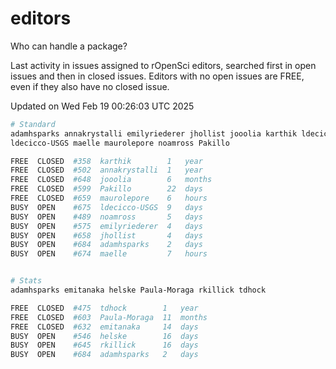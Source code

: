 # editors

Who can handle a package?

Last activity in issues assigned to rOpenSci editors, searched first in open
issues and then in closed issues. Editors with no open issues are FREE, even if
they also have no closed issue.


Updated on Wed Feb 19 00:26:03 UTC 2025

```bash
# Standard
adamhsparks annakrystalli emilyriederer jhollist jooolia karthik ldecicco
ldecicco-USGS maelle maurolepore noamross Pakillo

FREE  CLOSED  #358  karthik        1   year
FREE  CLOSED  #502  annakrystalli  1   year
FREE  CLOSED  #648  jooolia        6   months
FREE  CLOSED  #599  Pakillo        22  days
FREE  CLOSED  #659  maurolepore    6   hours
BUSY  OPEN    #675  ldecicco-USGS  9   days
BUSY  OPEN    #489  noamross       5   days
BUSY  OPEN    #575  emilyriederer  4   days
BUSY  OPEN    #658  jhollist       4   days
BUSY  OPEN    #684  adamhsparks    2   days
BUSY  OPEN    #674  maelle         7   hours


# Stats
adamhsparks emitanaka helske Paula-Moraga rkillick tdhock

FREE  CLOSED  #475  tdhock        1   year
FREE  CLOSED  #603  Paula-Moraga  11  months
FREE  CLOSED  #632  emitanaka     14  days
BUSY  OPEN    #546  helske        16  days
BUSY  OPEN    #645  rkillick      16  days
BUSY  OPEN    #684  adamhsparks   2   days
```
